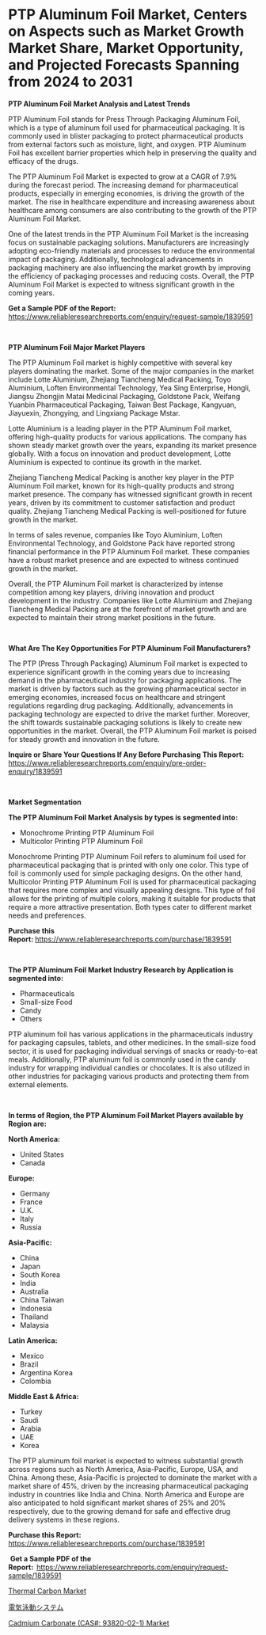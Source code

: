 <p><h1>PTP Aluminum Foil Market, Centers on Aspects such as Market Growth Market Share, Market Opportunity, and Projected Forecasts Spanning from 2024 to 2031</h1></p><p><strong>PTP Aluminum Foil Market Analysis and Latest Trends</strong></p>
<p><p>PTP Aluminum Foil stands for Press Through Packaging Aluminum Foil, which is a type of aluminum foil used for pharmaceutical packaging. It is commonly used in blister packaging to protect pharmaceutical products from external factors such as moisture, light, and oxygen. PTP Aluminum Foil has excellent barrier properties which help in preserving the quality and efficacy of the drugs.</p><p>The PTP Aluminum Foil Market is expected to grow at a CAGR of 7.9% during the forecast period. The increasing demand for pharmaceutical products, especially in emerging economies, is driving the growth of the market. The rise in healthcare expenditure and increasing awareness about healthcare among consumers are also contributing to the growth of the PTP Aluminum Foil Market.</p><p>One of the latest trends in the PTP Aluminum Foil Market is the increasing focus on sustainable packaging solutions. Manufacturers are increasingly adopting eco-friendly materials and processes to reduce the environmental impact of packaging. Additionally, technological advancements in packaging machinery are also influencing the market growth by improving the efficiency of packaging processes and reducing costs. Overall, the PTP Aluminum Foil Market is expected to witness significant growth in the coming years.</p></p>
<p><strong>Get a Sample PDF of the Report:&nbsp;</strong> <a href="https://www.reliableresearchreports.com/enquiry/request-sample/1839591">https://www.reliableresearchreports.com/enquiry/request-sample/1839591</a></p>
<p>&nbsp;</p>
<p><strong>PTP Aluminum Foil Major Market Players</strong></p>
<p><p>The PTP Aluminum Foil market is highly competitive with several key players dominating the market. Some of the major companies in the market include Lotte Aluminium, Zhejiang Tiancheng Medical Packing, Toyo Aluminium, Loften Environmental Technology, Yea Sing Enterprise, Hongli, Jiangsu Zhongjin Matai Medicinal Packaging, Goldstone Pack, Weifang Yuanbin Pharmaceutical Packaging, Taiwan Best Package, Kangyuan, Jiayuexin, Zhongying, and Lingxiang Package Mstar.</p><p>Lotte Aluminium is a leading player in the PTP Aluminum Foil market, offering high-quality products for various applications. The company has shown steady market growth over the years, expanding its market presence globally. With a focus on innovation and product development, Lotte Aluminium is expected to continue its growth in the market.</p><p>Zhejiang Tiancheng Medical Packing is another key player in the PTP Aluminum Foil market, known for its high-quality products and strong market presence. The company has witnessed significant growth in recent years, driven by its commitment to customer satisfaction and product quality. Zhejiang Tiancheng Medical Packing is well-positioned for future growth in the market.</p><p>In terms of sales revenue, companies like Toyo Aluminium, Loften Environmental Technology, and Goldstone Pack have reported strong financial performance in the PTP Aluminum Foil market. These companies have a robust market presence and are expected to witness continued growth in the market.</p><p>Overall, the PTP Aluminum Foil market is characterized by intense competition among key players, driving innovation and product development in the industry. Companies like Lotte Aluminium and Zhejiang Tiancheng Medical Packing are at the forefront of market growth and are expected to maintain their strong market positions in the future.</p></p>
<p>&nbsp;</p>
<p><strong>What Are The Key Opportunities For PTP Aluminum Foil Manufacturers?</strong></p>
<p><p>The PTP (Press Through Packaging) Aluminum Foil market is expected to experience significant growth in the coming years due to increasing demand in the pharmaceutical industry for packaging applications. The market is driven by factors such as the growing pharmaceutical sector in emerging economies, increased focus on healthcare and stringent regulations regarding drug packaging. Additionally, advancements in packaging technology are expected to drive the market further. Moreover, the shift towards sustainable packaging solutions is likely to create new opportunities in the market. Overall, the PTP Aluminum Foil market is poised for steady growth and innovation in the future.</p></p>
<p><strong>Inquire or Share Your Questions If Any Before Purchasing This Report:</strong> <a href="https://www.reliableresearchreports.com/enquiry/pre-order-enquiry/1839591">https://www.reliableresearchreports.com/enquiry/pre-order-enquiry/1839591</a></p>
<p>&nbsp;</p>
<p><strong>Market Segmentation</strong></p>
<p><strong>The PTP Aluminum Foil Market Analysis by types is segmented into:</strong></p>
<p><ul><li>Monochrome Printing PTP Aluminum Foil</li><li>Multicolor Printing PTP Aluminum Foil</li></ul></p>
<p><p>Monochrome Printing PTP Aluminum Foil refers to aluminum foil used for pharmaceutical packaging that is printed with only one color. This type of foil is commonly used for simple packaging designs. On the other hand, Multicolor Printing PTP Aluminum Foil is used for pharmaceutical packaging that requires more complex and visually appealing designs. This type of foil allows for the printing of multiple colors, making it suitable for products that require a more attractive presentation. Both types cater to different market needs and preferences.</p></p>
<p><strong>Purchase this Report:&nbsp;</strong><a href="https://www.reliableresearchreports.com/purchase/1839591">https://www.reliableresearchreports.com/purchase/1839591</a></p>
<p>&nbsp;</p>
<p><strong>The PTP Aluminum Foil Market Industry Research by Application is segmented into:</strong></p>
<p><ul><li>Pharmaceuticals</li><li>Small-size Food</li><li>Candy</li><li>Others</li></ul></p>
<p><p>PTP aluminum foil has various applications in the pharmaceuticals industry for packaging capsules, tablets, and other medicines. In the small-size food sector, it is used for packaging individual servings of snacks or ready-to-eat meals. Additionally, PTP aluminum foil is commonly used in the candy industry for wrapping individual candies or chocolates. It is also utilized in other industries for packaging various products and protecting them from external elements.</p></p>
<p>&nbsp;</p>
<p><strong>In terms of Region, the PTP Aluminum Foil Market Players available by Region are:</strong></p>
<p>
    <p> <strong> North America: </strong>
        <ul>
            <li>United States</li>
            <li>Canada</li>
        </ul>
        </p> 
    <p> <strong> Europe: </strong>
        <ul>
            <li>Germany</li>
            <li>France</li>
            <li>U.K.</li>
            <li>Italy</li>
            <li>Russia</li>
        </ul>
        </p> 
    <p> <strong> Asia-Pacific: </strong>
        <ul>
            <li>China</li>
            <li>Japan</li>
            <li>South Korea</li>
            <li>India</li>
            <li>Australia</li>
            <li>China Taiwan</li>
            <li>Indonesia</li>
            <li>Thailand</li>
            <li>Malaysia</li>
        </ul>
        </p> 
    <p> <strong> Latin America: </strong>
        <ul>
            <li>Mexico</li>
            <li>Brazil</li>
            <li>Argentina Korea</li>
            <li>Colombia</li>
        </ul>
        </p> 
    <p> <strong> Middle East & Africa: </strong>
        <ul>
            <li>Turkey</li>
            <li>Saudi</li>
            <li>Arabia</li>
            <li>UAE</li>
            <li>Korea</li>
        </ul>
    </p>
    </p>
<p><p>The PTP aluminum foil market is expected to witness substantial growth across regions such as North America, Asia-Pacific, Europe, USA, and China. Among these, Asia-Pacific is projected to dominate the market with a market share of 45%, driven by the increasing pharmaceutical packaging industry in countries like India and China. North America and Europe are also anticipated to hold significant market shares of 25% and 20% respectively, due to the growing demand for safe and effective drug delivery systems in these regions.</p></p>
<p><strong>Purchase this Report: </strong><a href="https://www.reliableresearchreports.com/purchase/1839591">https://www.reliableresearchreports.com/purchase/1839591</a></p>
<p>&nbsp;<strong>Get a Sample PDF of the Report:&nbsp;&nbsp;</strong><a href="https://www.reliableresearchreports.com/enquiry/request-sample/1839591">https://www.reliableresearchreports.com/enquiry/request-sample/1839591</a></p>
<p><strong></strong></p>
<p><p><a href="https://github.com/GroverBarry/Market-Research-Report-List-4/blob/main/thermal-carbon-market.md">Thermal Carbon Market</a></p><p><a href="https://github.com/ppmazlotr77499/Market-Research-Report-List-1/blob/main/8620862192051.md">電気泳動システム</a></p><p><a href="https://view.publitas.com/reportprime-1/cadmium-carbonate-cas-93820-02-1-market-provides-a-comprehensive-analysis-including-a-macro-overview-of-the-market-as-well-as-micro-details-such-as-market-size-and-competitive-landscape/">Cadmium Carbonate (CAS#: 93820-02-1) Market</a></p></p>